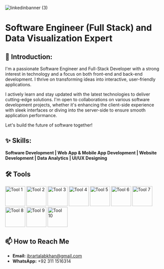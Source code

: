 ![linkedinbanner (3)](https://github.com/user-attachments/assets/c12ba9d3-d129-4f06-8d30-74d6047846a6)
# Software Engineer (Full Stack) and Data Visualization Expert

## 👋 Introduction:

I'm a passionate Software Engineer and Full-Stack Developer with a strong interest in technology and a focus on both front-end and back-end development. I thrive on transforming ideas into interactive, user-friendly applications.

I actively learn and stay updated with the latest technologies to deliver cutting-edge solutions. I'm open to collaborations on various software development projects, whether it's enhancing the client-side experience with sleek interfaces or diving into the server-side to ensure smooth application performance.

Let's build the future of software together!

## ✨ Skills:

**Software Development | Web App & Mobile App Development | Website Development | Data Analytics | UI/UX Designing**

## 🛠️ Tools

<img src="https://github.com/user-attachments/assets/c82dbafb-396c-4c76-ac6d-3030350a7fd9" alt="Tool 1" width="64" height="64">
<img src="https://github.com/user-attachments/assets/bd038a4f-1073-42d8-96ae-27ad6ccac8f8" alt="Tool 2" width="64" height="64">
<img src="https://github.com/user-attachments/assets/4c27a57e-5268-4882-ae19-6b89a163be05" alt="Tool 3" width="64" height="64">
<img src="https://github.com/user-attachments/assets/5c6e614c-4f1e-45a9-9e1f-328bdb15aa51" alt="Tool 4" width="64" height="64">
<img src="https://github.com/user-attachments/assets/221fc4b9-7546-4234-bdb5-e2c4f6915737" alt="Tool 5" width="64" height="64">
<img src="https://github.com/user-attachments/assets/469f5da5-8d2a-4db9-965a-f8fecccbcf54" alt="Tool 6" width="64" height="64">
<img src="https://github.com/user-attachments/assets/01764e0d-95c0-41e5-92a6-4ec71a3d5aa3" alt="Tool 7" width="64" height="64">
<img src="https://github.com/user-attachments/assets/a6230362-d0ca-410b-9701-02893be5e97a" alt="Tool 8" width="64" height="64" background-color="white">
<img src="https://github.com/user-attachments/assets/f2b0c557-fff3-409e-b157-f2cabffd9561" alt="Tool 9" width="64" height="64">
<img src="https://github.com/user-attachments/assets/3f7b1eb8-6a3c-49bf-8822-8a2207dc3042" alt="Tool 10" width="64" height="64">




## 📫 How to Reach Me

- **Email:** [ibrartalabkhan@gmail.com](mailto:ibrartalabkhan@gmail.com)
- **WhatsApp:** +92 311 1516314

<!---
ibrartalab/ibrartalab is a ✨ special ✨ repository because its `README.md` (this file) appears on your GitHub profile.
You can click the Preview link to take a look at your changes.
--->
